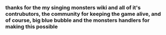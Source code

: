 <h3>thanks for the my singing monsters wiki and all of it's contrubutors, the community for keeping the game alive, and of course, big blue bubble and the monsters handlers for making this possible</h3>
